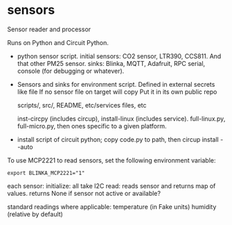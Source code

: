 # sensors

Sensor reader and processor

Runs on Python and Circuit Python.

  - python sensor script. initial sensors: CO2 sensor, LTR390, CCS811. And that
    other PM25 sensor. sinks: Blinka, MQTT, Adafruit, RPC serial, console (for
    debugging or whatever).
  - Sensors and sinks for environment script. Defined in external secrets like
    file If no sensor file on target will copy Put it in its own public repo

    scripts/, src/, README, etc/services files, etc

    inst-circpy (includes circup), install-linux (includes service).
    full-linux.py, full-micro.py, then ones specific to a given platform.
  - install script of circuit python; copy code.py to path, then circup install --auto

To use MCP2221 to read sensors, set the following environment variable:

    export BLINKA_MCP2221="1"



each sensor:
    initialize: all take I2C
    read: reads sensor and returns map of values.  returns None if sensor not active or available?

standard readings where applicable:
    temperature (in Fake units)
    humidity (relative by default)
    
